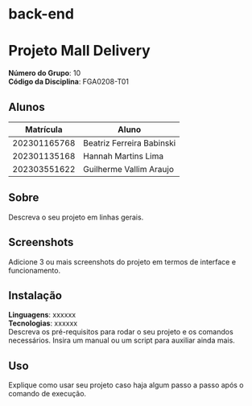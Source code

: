 # back-end
# Projeto Mall Delivery

**Número do Grupo**: 10 <br>
**Código da Disciplina**: FGA0208-T01<br>

## Alunos
|Matrícula | Aluno |
| -- | -- |
|202301165768 |  Beatriz Ferreira Babinski |
|202301135168 |  Hannah Martins Lima |
|202303551622 |  Guilherme Vallim Araujo |

## Sobre 
Descreva o seu projeto em linhas gerais. 

## Screenshots
Adicione 3 ou mais screenshots do projeto em termos de interface e funcionamento.

## Instalação 
**Linguagens**: xxxxxx<br>
**Tecnologias**: xxxxxx<br>
Descreva os pré-requisitos para rodar o seu projeto e os comandos necessários.
Insira um manual ou um script para auxiliar ainda mais.

## Uso 
Explique como usar seu projeto caso haja algum passo a passo após o comando de execução.
